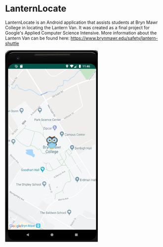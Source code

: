 # LanternLocate

LanternLocate is an Android application that assists students at Bryn Mawr College in locating the Lantern Van. It was created as a final project for Google's Applied Computer Science Intensive. More information about the Lantern Van can be found here: https://www.brynmawr.edu/safety/lantern-shuttle 

<img src="Screenshot.png" width=300>
